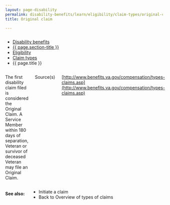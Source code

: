 ```yaml
---
layout: page-disability
permalink: disability-benefits/learn/eligibility/claim-types/original-claim/index.html
title: Original claim

---
```


<div class="splash" markdown="0">
<div class="row" markdown="0">
<div class="small-12 columns" markdown="0">

<ul class="breadcrumbs" role="menubar" aria-label="Primary">
<li class="parent"><a href="{{ site.url }}/disability-benefits/">Disability benefits</a></li>
<li class="parent"><a href="{{ site.url }}/disability-benefits/learn/">{{ page.section-title }}</a></li>
<li class="parent"><a href="{{ site.url }}/disability-benefits/learn/eligibility/">Eligibility</a></li>
<li class="parent"><a href="{{ site.url }}/disability-benefits/learn/eligibility/claim-types">Claim types</a></li>
<li class="active">{{ page.title }}</li>
</ul>

</div>
</div>
</div>

<div class="main" role="main" markdown="0">
<div class="section one" markdown="0">
<div class="primary" markdown="0">
<div class="row" markdown="0">
<div class="small-12 columns" markdown="1">

The first disability claim filed is considered the Original Claim.  A Service Member within 180 days of separation, Veteran or survivor of deceased Veteran may file an Original Claim.

Source(s)

[http://www.benefits.va.gov/compensation/types-claims.asp](http://www.benefits.va.gov/compensation/types-claims.asp)


</div>
</div>
</div>
</div>

<div class="section secondary" markdown="0">
<div class="row" markdown="0">
<div class="small-12 columns" markdown="1">

#### See also:

- Initiate a claim
- Back to Overview of types of claims


</div>
</div>
</div>


</div>
